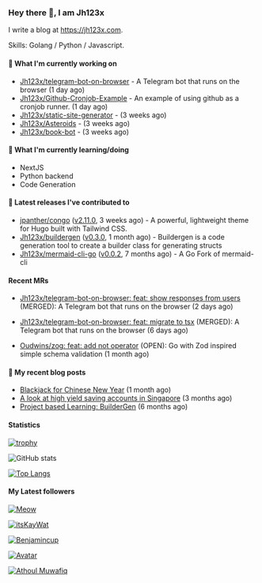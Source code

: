 ### Hey there 👋, I am Jh123x

I write a blog at https://jh123x.com.

Skills: Golang / Python / Javascript.

#### 👷 What I'm currently working on

- [Jh123x/telegram-bot-on-browser](https://github.com/Jh123x/telegram-bot-on-browser) - A Telegram bot that runs on the browser (1 day ago)
- [Jh123x/Github-Cronjob-Example](https://github.com/Jh123x/Github-Cronjob-Example) - An example of using github as a cronjob runner. (1 day ago)
- [Jh123x/static-site-generator](https://github.com/Jh123x/static-site-generator) -  (3 weeks ago)
- [Jh123x/Asteroids](https://github.com/Jh123x/Asteroids) -  (3 weeks ago)
- [Jh123x/book-bot](https://github.com/Jh123x/book-bot) -  (3 weeks ago)

#### 🌱 What I'm currently learning/doing
- NextJS
- Python backend
- Code Generation

#### 🔭 Latest releases I've contributed to

- [jpanther/congo](https://github.com/jpanther/congo) ([v2.11.0](https://github.com/jpanther/congo/releases/tag/v2.11.0), 3 weeks ago) - A powerful, lightweight theme for Hugo built with Tailwind CSS.
- [Jh123x/buildergen](https://github.com/Jh123x/buildergen) ([v0.3.0](https://github.com/Jh123x/buildergen/releases/tag/v0.3.0), 1 month ago) - Buildergen is a code generation tool to create a builder class for generating structs
- [Jh123x/mermaid-cli-go](https://github.com/Jh123x/mermaid-cli-go) ([v0.0.2](https://github.com/Jh123x/mermaid-cli-go/releases/tag/v0.0.2), 7 months ago) - A Go Fork of mermaid-cli

#### Recent MRs


-    [Jh123x/telegram-bot-on-browser: feat: show responses from users](https://github.com/Jh123x/telegram-bot-on-browser/pull/218) (MERGED): A Telegram bot that runs on the browser (2 days ago)

-    [Jh123x/telegram-bot-on-browser: feat: migrate to tsx](https://github.com/Jh123x/telegram-bot-on-browser/pull/217) (MERGED): A Telegram bot that runs on the browser (6 days ago)

-    [Oudwins/zog: feat: add not operator](https://github.com/Oudwins/zog/pull/76) (OPEN): Go with Zod inspired simple schema validation (1 month ago)


#### 📜 My recent blog posts

- [Blackjack for Chinese New Year](https://jh123x.com/blog/2025/chinese-new-year-blackjack/) (1 month ago)
- [A look at high yield saving accounts in Singapore](https://jh123x.com/blog/2024/high-yield-saving-accounts/) (3 months ago)
- [Project based Learning: BuilderGen](https://jh123x.com/blog/2024/golang-simple-optimization/) (6 months ago)

#### Statistics
[![trophy](https://github-profile-trophy.vercel.app/?username=Jh123x)](https://github.com/ryo-ma/github-profile-trophy)

![GitHub stats](https://github-readme-stats.vercel.app/api?username=Jh123x&show_icons=true)

[![Top Langs](https://github-readme-stats.vercel.app/api/top-langs/?username=Jh123x)](https://github.com/anuraghazra/github-readme-stats)

#### My Latest followers


[![Meow](https://avatars.githubusercontent.com/u/193270912?u=d8a1415fd9659fa32dd8fce194d3a1aadd2feda2&amp;v=4 "Meow Avatar")](https://github.com/LinuxJS)

[![itsKayWat](https://avatars.githubusercontent.com/u/185666968?u=d211c661b45fb11b6374b44e16695058b96b5d10&amp;v=4 "itsKayWat Avatar")](https://github.com/itsKayWat)

[![Benjamincup](https://avatars.githubusercontent.com/u/33036584?u=acc3f7833cf5844ddf3d3d34cb12ac8c34670460&amp;v=4 "Benjamincup Avatar")](https://github.com/Benjamin-cup)

[![](https://avatars.githubusercontent.com/u/118750525?v=4 " Avatar")](https://github.com/kehoecj)

[![Athoul Muwafiq](https://avatars.githubusercontent.com/u/35678534?u=6c88d042c330c3e543a1028be27a1ebba7ddec0d&amp;v=4 "Athoul Muwafiq Avatar")](https://github.com/athoulmuwafiq)

